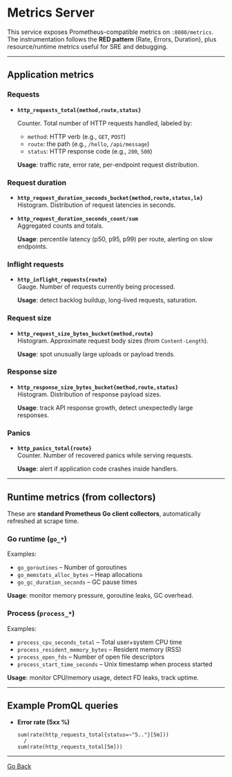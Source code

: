 # Metrics Server

This service exposes Prometheus-compatible metrics on `:8080/metrics`.  
The instrumentation follows the **RED pattern** (Rate, Errors, Duration), plus resource/runtime metrics useful for SRE and debugging.

---

## Application metrics

### Requests

- **`http_requests_total{method,route,status}`** 

  Counter. Total number of HTTP requests handled, labeled by:

  - `method`: HTTP verb (e.g., `GET`, `POST`)  
  - `route`: the path (e.g., `/hello`, `/api/message`)  
  - `status`: HTTP response code (e.g., `200`, `500`)  

  **Usage**: traffic rate, error rate, per-endpoint request distribution.

### Request duration

- **`http_request_duration_seconds_bucket{method,route,status,le}`**  
  Histogram. Distribution of request latencies in seconds.  
- **`http_request_duration_seconds_count/sum`**  
  Aggregated counts and totals.

  **Usage**: percentile latency (p50, p95, p99) per route, alerting on slow endpoints.

### Inflight requests

- **`http_inflight_requests{route}`**  
  Gauge. Number of requests currently being processed.

  **Usage**: detect backlog buildup, long-lived requests, saturation.

### Request size

- **`http_request_size_bytes_bucket{method,route}`**  
  Histogram. Approximate request body sizes (from `Content-Length`).  

  **Usage**: spot unusually large uploads or payload trends.

### Response size

- **`http_response_size_bytes_bucket{method,route,status}`**  
  Histogram. Distribution of response payload sizes.  

  **Usage**: track API response growth, detect unexpectedly large responses.

### Panics

- **`http_panics_total{route}`**  
  Counter. Number of recovered panics while serving requests.

  **Usage**: alert if application code crashes inside handlers.

---

## Runtime metrics (from collectors)

These are **standard Prometheus Go client collectors**, automatically refreshed at scrape time.

### Go runtime (`go_*`)

Examples:

- `go_goroutines` – Number of goroutines  
- `go_memstats_alloc_bytes` – Heap allocations  
- `go_gc_duration_seconds` – GC pause times  

**Usage**: monitor memory pressure, goroutine leaks, GC overhead.

### Process (`process_*`)

Examples:

- `process_cpu_seconds_total` – Total user+system CPU time  
- `process_resident_memory_bytes` – Resident memory (RSS)  
- `process_open_fds` – Number of open file descriptors  
- `process_start_time_seconds` – Unix timestamp when process started  

**Usage**: monitor CPU/memory usage, detect FD leaks, track uptime.

---

## Example PromQL queries

- **Error rate (5xx %)**  
  ```promql
  sum(rate(http_requests_total{status=~"5.."}[5m]))
    /
  sum(rate(http_requests_total[5m]))
  ```

---

[Go Back](../../README.md)